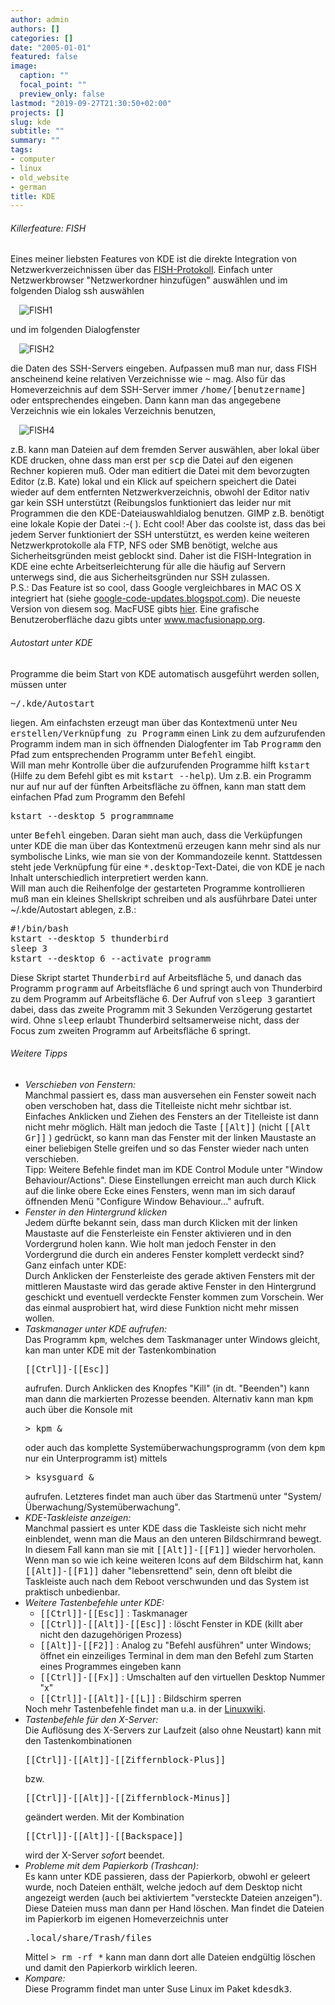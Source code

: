 ```yaml
---
author: admin
authors: []
categories: []
date: "2005-01-01"
featured: false
image:
  caption: ""
  focal_point: ""
  preview_only: false
lastmod: "2019-09-27T21:30:50+02:00"
projects: []
slug: kde
subtitle: ""
summary: ""
tags:
- computer
- linux
- old_website
- german
title: KDE
---
```

<h6>Killerfeature: FISH</h6>
<p>Eines meiner liebsten Features von KDE ist die direkte Integration von Netzwerkverzeichnissen
über das <a href="http://de.wikipedia.org/wiki/FISH_(Protokoll)">FISH-Protokoll</a>.
Einfach unter Netzwerkbrowser "Netzwerkordner hinzufügen" auswählen und im folgenden Dialog
ssh auswählen 
<br />
<img src="fish1.jpg" style="margin: 1em;" alt="FISH1" /> 
<br />
und im folgenden Dialogfenster
<br />
<img src="fish2.jpg" style="margin: 1em;" alt="FISH2" />
<br />
die Daten des SSH-Servers eingeben. Aufpassen muß man nur, dass FISH anscheinend keine relativen
Verzeichnisse wie <tt>~</tt> mag. Also für das Homeverzeichnis auf dem SSH-Server immer 
<tt>/home/[benutzername]</tt> oder entsprechendes eingeben. 
Dann kann man das angegebene Verzeichnis wie ein lokales Verzeichnis benutzen,
<br />
<img src="fish4.jpg" style="margin: 1em;" alt="FISH4" />
<br />
z.B. kann man Dateien auf dem fremden Server auswählen, aber lokal über KDE drucken, ohne dass man erst per 
<tt>scp</tt> die Datei auf den eigenen Rechner kopieren muß. Oder man editiert die Datei mit dem 
bevorzugten Editor (z.B. Kate) lokal und ein Klick auf speichern speichert die Datei wieder auf dem entfernten Netzwerkverzeichnis, obwohl der Editor nativ gar kein SSH unterstützt (Reibungslos funktioniert das leider nur mit Programmen die den KDE-Dateiauswahldialog benutzen. GIMP z.B. benötigt eine lokale Kopie der Datei :-( ). Echt cool! Aber das coolste ist, dass das bei jedem Server funktioniert der SSH unterstützt, es werden keine weiteren Netzwerkprotokolle ala FTP, NFS oder SMB benötigt, welche aus Sicherheitsgründen meist geblockt sind. Daher ist die FISH-Integration in KDE eine echte
Arbeitserleichterung für alle die häufig auf Servern unterwegs sind, die aus Sicherheitsgründen nur 
SSH zulassen.
<br />
P.S.: Das Feature ist so cool, dass Google vergleichbares in MAC OS X integriert hat (siehe
<a href="http://google-code-updates.blogspot.com/2007/01/macfuse-fuse-for-mac-os-x.html">google-code-updates.blogspot.com</a>).
Die neueste Version von diesem sog. MacFUSE gibts <a href="http://code.google.com/p/macfuse/">hier</a>. Eine grafische Benutzeroberfläche dazu gibts unter <a href="http://www.macfusionapp.org/">www.macfusionapp.org</a>.
</p>

<h6>Autostart unter KDE</h6>
<p>Programme die beim Start von KDE automatisch ausgeführt werden sollen, müssen unter
<pre>~/.kde/Autostart</pre>
liegen. Am einfachsten erzeugt man über das Kontextmenü unter <tt>Neu erstellen/Verknüpfung zu Programm</tt>
einen Link zu dem aufzurufenden Programm indem man in sich öffnenden Dialogfenter im Tab <tt>Programm</tt>
den Pfad zum entsprechenden Programm unter <tt>Befehl</tt> eingibt. 
<br />
Will man mehr Kontrolle über die 
aufzurufenden Programme hilft <tt>kstart</tt> (Hilfe zu dem Befehl gibt es mit <tt>kstart --help</tt>). 
Um z.B. ein Programm nur auf nur auf der fünften Arbeitsfläche zu öffnen, kann man statt dem einfachen Pfad 
zum Programm den Befehl
<pre>kstart --desktop 5 programmname</pre>
unter <tt>Befehl</tt> eingeben. Daran sieht man auch, dass die Verküpfungen unter KDE die man über das Kontextmenü
erzeugen kann mehr sind als nur symbolische Links, wie man sie von der Kommandozeile kennt. Stattdessen steht
jede Verknüpfung für eine <tt>*.desktop</tt>-Text-Datei, die von KDE je nach Inhalt unterschiedlich interpretiert 
werden kann.
<br />
Will man auch die Reihenfolge der gestarteten Programme kontrollieren muß man ein kleines Shellskript schreiben und
als ausführbare Datei unter </tt>~/.kde/Autostart</tt> ablegen, z.B.:
<pre>
#!/bin/bash
kstart --desktop 5 thunderbird
sleep 3
kstart --desktop 6 --activate programm
</pre>
Diese Skript startet <tt>Thunderbird</tt> auf Arbeitsfläche 5, und danach das Programm <tt>programm</tt> auf 
Arbeitsfläche 6 und springt auch von Thunderbird zu dem Programm auf Arbeitsfläche 6. Der Aufruf von <tt>sleep 3</tt>
garantiert dabei, dass das zweite Programm mit 3 Sekunden Verzögerung gestartet wird. Ohne <tt>sleep</tt> erlaubt 
Thunderbird seltsamerweise nicht, dass der Focus zum zweiten Programm auf Arbeitsfläche 6 springt.
</p>

<h6>Weitere Tipps</h6>
<ul>
<li><em>Verschieben von Fenstern:</em><br />
Manchmal passiert es, dass man ausversehen ein Fenster soweit
nach oben verschoben hat, dass die Titelleiste nicht mehr
sichtbar ist. Einfaches Anklicken und Ziehen des Fensters
an der Titelleiste ist dann nicht mehr möglich. Hält man jedoch
die Taste <tt>[[Alt]]</tt> (nicht <tt>[[Alt Gr]]</tt> ) gedrückt,
so kann man das Fenster mit der linken Maustaste an einer beliebigen
Stelle greifen und so das Fenster wieder nach unten verschieben.<br />
Tipp: Weitere Befehle findet man im KDE Control Module unter
"Window Behaviour/Actions". Diese Einstellungen erreicht man auch
durch Klick auf die linke obere Ecke eines Fensters, wenn man im
sich darauf öffnenden Menü "Configure Window Behaviour..." aufruft.
</li>
<li><em>Fenster in den Hintergrund klicken</em><br />
Jedem dürfte bekannt sein, dass man durch Klicken 
mit der linken Maustaste auf die Fensterleiste
ein Fenster aktivieren und in den Vordergrund holen kann. 
Wie holt man jedoch Fenster in den Vordergrund die durch ein
anderes Fenster komplett verdeckt sind? Ganz einfach unter KDE:<br />
Durch Anklicken der Fensterleiste des gerade aktiven Fensters mit der
mittleren Maustaste wird das gerade aktive Fenster in den Hintergrund 
geschickt und eventuell verdeckte Fenster kommen zum Vorschein.
Wer das einmal ausprobiert hat, wird diese Funktion nicht mehr missen
wollen.</li>

<li><em>Taskmanager unter KDE aufrufen:</em><br />
Das Programm <tt>kpm</tt>, welches dem Taskmanager unter Windows gleicht,
kan man unter KDE mit der Tastenkombination
<pre>[[Ctrl]]-[[Esc]]</pre>
aufrufen. Durch Anklicken des Knopfes "Kill" (in dt. "Beenden")
kann man dann die markierten Prozesse beenden. Alternativ kann man
<tt>kpm</tt> auch über die Konsole mit
<pre>> kpm &amp;</pre>
oder auch das komplette Systemüberwachungsprogramm (von dem <tt>kpm</tt>
nur ein Unterprogramm ist) mittels
<pre>> ksysguard &amp;</pre>
aufrufen. Letzteres findet man auch über das Startmenü unter
"System/Überwachung/Systemüberwachung".</li>

<li><em>KDE-Taskleiste anzeigen:</em><br />
Manchmal passiert es unter KDE dass die Taskleiste sich nicht mehr einblendet, wenn
man die Maus an den unteren Bildschirmrand bewegt. In diesem Fall kann man sie mit
<tt>[[Alt]]-[[F1]]</tt> wieder hervorholen. Wenn man so wie ich keine weiteren Icons auf 
dem Bildschirm hat, kann <tt>[[Alt]]-[[F1]]</tt> daher "lebensrettend" sein, denn oft bleibt die 
Taskleiste auch nach dem Reboot verschwunden und das System ist praktisch unbedienbar.</li>

<li><em>Weitere Tastenbefehle unter KDE:</em><br />
<ul>
<li><tt>[[Ctrl]]-[[Esc]]</tt> : Taskmanager</li>
<li><tt>[[Ctrl]]-[[Alt]]-[[Esc]]</tt> : löscht Fenster in KDE (killt aber nicht
den dazugehörigen Prozess)</li>
<li><tt>[[Alt]]-[[F2]]</tt> : Analog zu "Befehl ausführen" unter Windows;
öffnet ein einzeiliges Terminal in dem man den Befehl zum Starten eines
Programmes eingeben kann</li>
<li><tt>[[Ctrl]]-[[Fx]]</tt> : Umschalten auf den virtuellen Desktop Nummer "x"</li>
<li><tt>[[Ctrl]]-[[Alt]]-[[L]]</tt> : Bildschirm sperren</li>
</ul>
Noch mehr Tastenbefehle findet man u.a. in der <a href="http://linuxwiki.de/KDE">Linuxwiki</a>.</li>

<li><em>Tastenbefehle für den X-Server:</em><br />
Die Auflösung des X-Servers zur Laufzeit (also ohne Neustart) kann mit den
Tastenkombinationen
<pre>[[Ctrl]]-[[Alt]]-[[Ziffernblock-Plus]]</pre>
bzw.
<pre>[[Ctrl]]-[[Alt]]-[[Ziffernblock-Minus]]</pre>
geändert werden. Mit der Kombination
<pre>[[Ctrl]]-[[Alt]]-[[Backspace]]</pre>
wird der X-Server <em>sofort</em> beendet. 
</li>

<li><em>Probleme mit dem Papierkorb (Trashcan):</em><br />
Es kann unter KDE passieren, dass der Papierkorb, obwohl er geleert wurde,
noch Dateien enthält, welche jedoch auf dem Desktop nicht angezeigt werden
(auch bei aktiviertem "versteckte Dateien anzeigen").
Diese Dateien muss man dann per Hand löschen. Man findet die Dateien im Papierkorb 
im eigenen Homeverzeichnis unter
<pre>.local/share/Trash/files</pre>
Mittel <tt>> rm -rf *</tt> kann man dann dort alle Dateien endgültig löschen und
damit den Papierkorb wirklich leeren.
</li>

<li><em>Kompare:</em><br />
Diese Programm findet man unter Suse Linux im Paket <tt>kdesdk3</tt>.</li>

</ul>